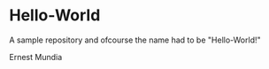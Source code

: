 Hello-World
===========

A sample repository and ofcourse the name had to be "Hello-World!" 

Ernest Mundia
